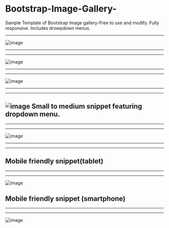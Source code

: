 # Bootstrap-Image-Gallery-
Sample Template of Bootstrap Image gallery-Free to use and modify. Fully responsive. Includes drowpdown menus. 

---
![image](https://user-images.githubusercontent.com/23155302/39640397-dfd94df4-4f98-11e8-8d91-62a7fc04a074.png)

---
---
![image](https://user-images.githubusercontent.com/23155302/39640461-026df572-4f99-11e8-9564-dfb6b9300013.png)

---
---
![image](https://user-images.githubusercontent.com/23155302/39640491-1b4f357e-4f99-11e8-935e-f4801fe18229.png)

---
---
![image](https://user-images.githubusercontent.com/23155302/39640564-5c26a6c2-4f99-11e8-826f-f42be1044778.png)
Small to medium snippet featuring dropdown menu. 
---
---
---
![image](https://user-images.githubusercontent.com/23155302/39640601-8259bff0-4f99-11e8-8b6d-75386deb663d.png)

---
---
Mobile friendly snippet(tablet)
---
---
---
![image](https://user-images.githubusercontent.com/23155302/39640656-abe29e5a-4f99-11e8-8472-afc5b6875bdb.png)

Mobile friendly snippet (smartphone)
---
---
---
![image](https://user-images.githubusercontent.com/23155302/39640691-c5a6a75a-4f99-11e8-9798-1e953ad46d8b.png)

